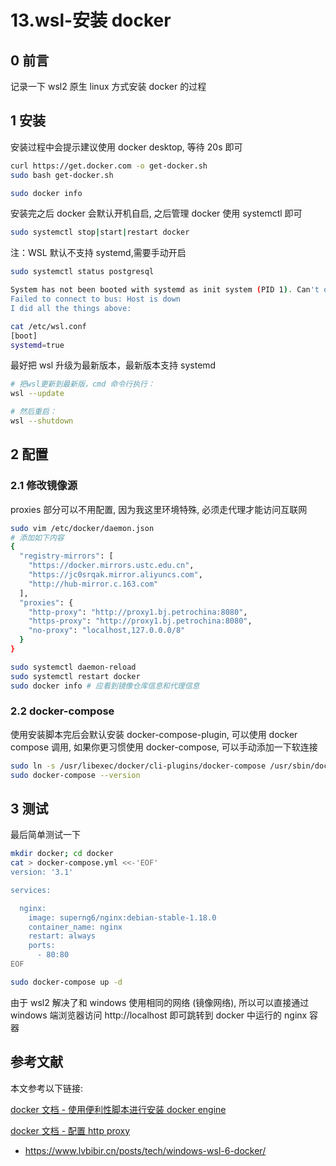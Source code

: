 # 13.wsl-安装 docker

## 0 前言

记录一下 wsl2 原生 linux 方式安装 docker 的过程

## 1 安装

安装过程中会提示建议使用 docker desktop, 等待 20s 即可

```sh
curl https://get.docker.com -o get-docker.sh
sudo bash get-docker.sh

sudo docker info
```

安装完之后 docker 会默认开机自启, 之后管理 docker 使用 systemctl 即可

```sh
sudo systemctl stop|start|restart docker
```

注：WSL 默认不支持 systemd,需要手动开启

```sh
sudo systemctl status postgresql

System has not been booted with systemd as init system (PID 1). Can't operate.
Failed to connect to bus: Host is down
I did all the things above:
```

```sh
cat /etc/wsl.conf
[boot]
systemd=true
```

最好把 wsl 升级为最新版本，最新版本支持 systemd

```sh
# 把wsl更新到最新版，cmd 命令行执行：
wsl --update

# 然后重启：
wsl --shutdown
```

## 2 配置

### 2.1 修改镜像源

proxies 部分可以不用配置, 因为我这里环境特殊, 必须走代理才能访问互联网

```sh
sudo vim /etc/docker/daemon.json
# 添加如下内容
{
  "registry-mirrors": [
    "https://docker.mirrors.ustc.edu.cn",
    "https://jc0srqak.mirror.aliyuncs.com",
    "http://hub-mirror.c.163.com"
  ],
  "proxies": {
    "http-proxy": "http://proxy1.bj.petrochina:8080",
    "https-proxy": "http://proxy1.bj.petrochina:8080",
    "no-proxy": "localhost,127.0.0.0/8"
  }
}

sudo systemctl daemon-reload
sudo systemctl restart docker
sudo docker info # 应看到镜像仓库信息和代理信息
```

### 2.2 docker-compose

使用安装脚本完后会默认安装 docker-compose-plugin, 可以使用 docker compose 调用, 如果你更习惯使用 docker-compose, 可以手动添加一下软连接

```sh
sudo ln -s /usr/libexec/docker/cli-plugins/docker-compose /usr/sbin/docker-compose
sudo docker-compose --version
```

## 3 测试

最后简单测试一下

```sh
mkdir docker; cd docker
cat > docker-compose.yml <<-'EOF'
version: '3.1'

services:

  nginx:
    image: superng6/nginx:debian-stable-1.18.0
    container_name: nginx
    restart: always
    ports:
      - 80:80
EOF

sudo docker-compose up -d
```

由于 wsl2 解决了和 windows 使用相同的网络 (镜像网络), 所以可以直接通过 windows 端浏览器访问 http://localhost 即可跳转到 docker 中运行的 nginx 容器

## 参考文献

本文参考以下链接:

[docker 文档 - 使用便利性脚本进行安装 docker engine](https://docs.docker.com/engine/install/ubuntu/#install-using-the-convenience-script)

[docker 文档 - 配置 http proxy](https://docs.docker.com/config/daemon/systemd/)

- https://www.lvbibir.cn/posts/tech/windows-wsl-6-docker/
